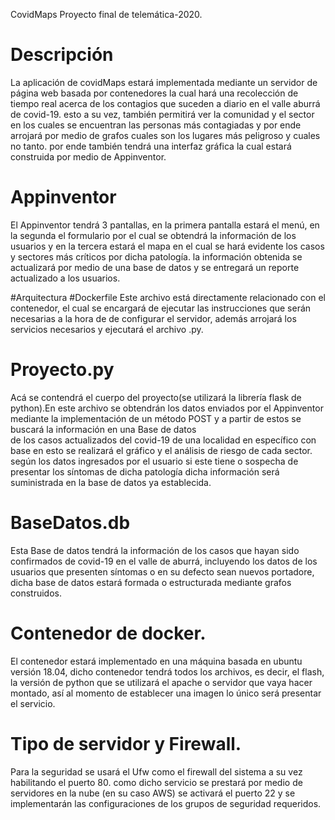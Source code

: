 CovidMaps
Proyecto final de telemática-2020. 

# Descripción 
La aplicación de covidMaps estará implementada mediante un
servidor de página web basada por contenedores la cual hará
una recolección de tiempo real acerca de los contagios que 
suceden a diario en el valle aburrá de covid-19. esto a su vez,
también permitirá ver la comunidad y el sector en los cuales se
encuentran las personas más contagiadas y por ende arrojará
por medio de grafos cuales son los lugares más peligroso y
cuales no tanto. por ende también tendrá una interfaz gráfica
la cual estará construida por medio de Appinventor. 

# Appinventor
El Appinventor tendrá 3 pantallas, en la primera pantalla
estará el menú, en la segunda el formulario  por el cual se 
obtendrá la información de los usuarios y en la tercera estará 
el mapa en el cual se hará evidente los casos y sectores más 
críticos por dicha patología. la información obtenida se actualizará 
por medio de una base de datos y se entregará un reporte actualizado 
a los usuarios. 

#Arquitectura
  #Dockerfile
Este archivo está directamente relacionado con
el contenedor, el cual se encargará de ejecutar
las instrucciones que serán necesarias a la hora de
de configurar el servidor, además arrojará los servicios
necesarios y ejecutará el archivo .py. 

# Proyecto.py
Acá se contendrá el cuerpo del proyecto(se utilizará
la librería flask de python).En este archivo se
obtendrán los datos enviados por el Appinventor mediante 
la implementación de un método POST y a partir
de estos se buscará la información en una Base de datos   
de los casos actualizados del covid-19 de una localidad 
en específico con base en esto se realizará el gráfico
y el análisis de riesgo de cada sector. según los datos
ingresados por el usuario si este tiene o sospecha de 
presentar los síntomas de dicha patología dicha información 
será suministrada en la base de datos ya establecida.

# BaseDatos.db
Esta Base de datos tendrá la información de los casos 
que hayan sido confirmados de covid-19 en el valle de 
aburrá, incluyendo los datos de los usuarios que
presenten síntomas o en su defecto sean nuevos portadore,
dicha base de datos estará formada o estructurada mediante 
grafos construidos.

# Contenedor de docker.
El contenedor estará implementado en una máquina basada en 
ubuntu versión 18.04, dicho contenedor tendrá todos los archivos, 
es decir, el flash, la versión de python que se utilizará
el apache o servidor que vaya hacer montado, así al momento de establecer
una imagen lo único será presentar el servicio. 

# Tipo de servidor y Firewall. 
Para la seguridad se usará el Ufw como el firewall 
del sistema a su vez habilitando el puerto 80.
como dicho servicio se prestará por medio de servidores
en la nube (en su caso AWS) se activará el puerto 22 y 
se implementarán las configuraciones de los grupos de 
seguridad requeridos.   
